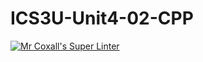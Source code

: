 # ICS3U-Unit4-02-CPP

[![Mr Coxall's Super Linter](https://github.com/Emmanuel-Fofeyin/ICS3U-Unit4-02-CPP/workflows/Mr%20Coxall's%20Super%20Linter/badge.svg)](https://github.com/Emmanuel-Fofeyin/ICS3U-Unit4-02-CPP/actions/)
